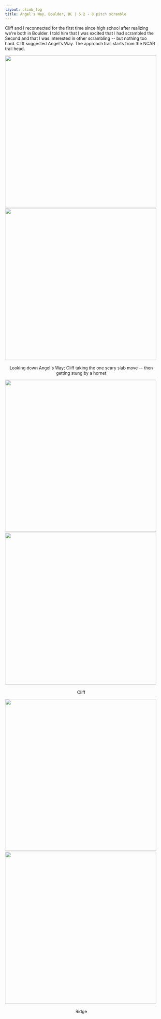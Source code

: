 ```yaml
---
layout: climb_log
title: Angel's Way, Boulder, BC | 5.2 - 8 pitch scramble
---
```


Cliff and I reconnected for the first time since high school after realizing we're both in Boulder. I told him that I was excited that I had scrambled the Second and that I was interested in other scrambling -- but nothing too hard. Cliff suggested Angel's Way. The approach trail starts from the NCAR trail head.

<p align="center">
  <img src="{{ site.baseurl }}/climb_log/images/Jul21/AngelsWay/angelsway.jpg" width="500">&nbsp;
  <img src="{{ site.baseurl }}/climb_log/images/Jul21/AngelsWay/scarystep.jpg" width="500">&nbsp;
</p>
<p align="center">
  Looking down Angel's Way; Cliff taking the one scary slab move -- then getting stung by a hornet
</p>

<p align="center">
  <img src="{{ site.baseurl }}/climb_log/images/Jul21/AngelsWay/cliffwoohoo.jpg" width="500">&nbsp;
  <img src="{{ site.baseurl }}/climb_log/images/Jul21/AngelsWay/cliff.jpg" width="500">&nbsp;
</p>
<p align="center">
  Cliff
</p>

<p align="center">
  <img src="{{ site.baseurl }}/climb_log/images/Jul21/AngelsWay/ridge.jpg" width="500">&nbsp;
  <img src="{{ site.baseurl }}/climb_log/images/Jul21/AngelsWay/meridge.jpg" width="500">&nbsp;
</p>
<p align="center">
  Ridge
</p>
